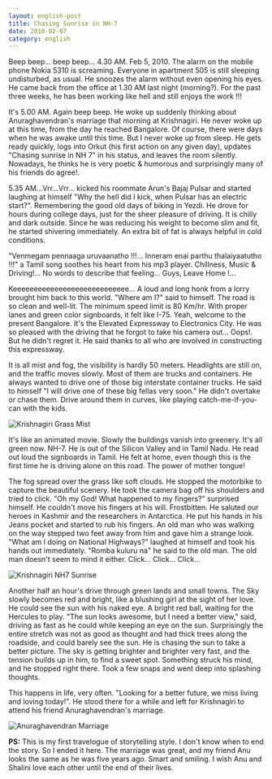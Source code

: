 ```yaml
---
layout: english-post
title: Chasing Sunrise in NH-7
date: 2010-02-07
category: english
---
```


Beep beep... beep beep... 4.30 AM. Feb 5, 2010. The alarm on the mobile phone Nokia 5310 is screaming. Everyone in apartment 505 is still sleeping undisturbed, as usual. He snoozes the alarm without even opening his eyes. He came back from the office at 1.30 AM last night (morning?). For the past three weeks, he has been working like hell and still enjoys the work !!!

It's 5.00 AM. Again beep beep. He woke up suddenly thinking about Anuraghavendran's marriage that morning at Krishnagiri. He never woke up at this time, from the day he reached Bangalore. Of course, there were days when he was awake until this time. But I never woke up from sleep. He gets ready quickly, logs into Orkut (his first action on any given day), updates "Chasing sunrise in NH 7" in his status, and leaves the room silently. Nowadays, he thinks he is very poetic & humorous and surprisingly many of his friends do agree!.

5.35 AM...Vrr...Vrr... kicked his roommate Arun's Bajaj Pulsar and started laughing at himself "Why the hell did I kick, when Pulsar has an electric start?". Remembering the good old days of biking in Yezdi. He drove for hours during college days, just for the sheer pleasure of driving. It is chilly and dark outside. Since he was reducing his weight to become slim and fit, he started shivering immediately. An extra bit of fat is always helpful in cold conditions.

"Venmegam pennaaga uruvaanatho !!!... Inneram enai parthu thalaiyaatutho !!!" a Tamil song soothes his heart from his mp3 player. Chillness, Music & Driving!... No words to describe that feeling... Guys, Leave Home !...

Keeeeeeeeeeeeeeeeeeeeeeeeeeee... A loud and long honk from a lorry brought him back to this world. "Where am I?" said to himself. The road is so clean and well-lit. The minimum speed limit is 80 Km/hr. With proper lanes and green color signboards, it felt like I-75. Yeah, welcome to the present Bangalore. It's the Elevated Expressway to Electronics City. He was so pleased with the driving that he forgot to take his camera out... Oops!. But he didn't regret it. He said thanks to all who are involved in constructing this expressway.

It is all mist and fog, the visibility is hardly 50 meters. Headlights are still on, and the traffic moves slowly. Most of them are trucks and containers. He always wanted to drive one of those big interstate container trucks. He said to himself "I will drive one of these big fellas very soon." He didn't overtake or chase them. Drive around them in curves, like playing catch-me-if-you-can with the kids.

![Krishnagiri Grass Mist]({{site.english.img-path}}/krishnagiri-grass-with-mist.jpg)

It's like an animated movie. Slowly the buildings vanish into greenery. It's all green now. NH-7. He is out of the Silicon Valley and in Tamil Nadu. He read out loud the signboards in Tamil. He felt at home, even though this is the first time he is driving alone on this road. The power of mother tongue!

The fog spread over the grass like soft clouds. He stopped the motorbike to capture the beautiful scenery. He took the camera bag off his shoulders and tried to click. "Oh my God! What happened to my fingers?" surprised himself. He couldn't move his fingers at his will. Frostbitten. He saluted our heroes in Kashmir and the researchers in Antarctica. He put his hands in his Jeans pocket and started to rub his fingers. An old man who was walking on the way stepped two feet away from him and gave him a strange look. "What am I doing on National Highways?" laughed at himself and took his hands out immediately. "Romba kuluru na" he said to the old man. The old man doesn't seem to mind it either. Click... Click... Click...

![Krishnagiri NH7 Sunrise]({{site.english.img-path}}/krishnagiri-nh7-sunrise.jpg)

Another half an hour's drive through green lands and small towns. The Sky slowly becomes red and bright, like a blushing girl at the sight of her love. He could see the sun with his naked eye. A bright red ball, waiting for the Hercules to play. "The sun looks awesome, but I need a better view," said, driving as fast as he could while keeping an eye on the sun. Surprisingly the entire stretch was not as good as thought and had thick trees along the roadside, and could barely see the sun. He is chasing the sun to take a better picture. The sky is getting brighter and brighter very fast, and the tension builds up in him, to find a sweet spot. Something struck his mind, and he stopped right there. Took a few snaps and went deep into splashing thoughts.

This happens in life, very often. "Looking for a better future, we miss living and loving today!". He stood there for a while and left for Krishnagiri to attend his friend Anuraghavendran's marriage.

![Anuraghavendran Marriage]({{site.english.img-path}}/anuraghavendran-marriage.jpg)

**PS:** This is my first travelogue of storytelling style. I don't know when to end the story. So I ended it here. The marriage was great, and my friend Anu looks the same as he was five years ago. Smart and smiling. I wish Anu and Shalini love each other until the end of their lives.
